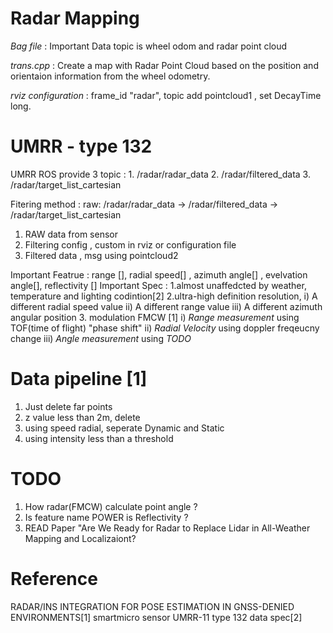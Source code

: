 # Radar Mapping 

*Bag file* : Important Data topic is wheel odom and radar point cloud

*trans.cpp* : Create a map with Radar Point Cloud based on the position and orientaion information from the wheel odometry.

*rviz configuration* : frame_id "radar", topic add pointcloud1 , set DecayTime long.

# UMRR - type 132

UMRR ROS provide 3 topic : 1. /radar/radar_data
                           2. /radar/filtered_data
                           3. /radar/target_list_cartesian

Fitering method : raw: /radar/radar_data -> /radar/filtered_data -> /radar/target_list_cartesian
1. RAW data from sensor
2. Filtering config , custom in rviz or configuration file
3. Filtered data , msg using pointcloud2

Important Featrue : range [], radial speed[] , azimuth angle[] , evelvation angle[], reflectivity []
Important Spec : 1.almost unaffedcted by weather, temperature and lighting codintion[2]
                 2.ultra-high definition resolution, 
                      i) A different radial speed value
                      ii) A different range value
                      iii) A different azimuth angular position
                 3. modulation FMCW [1]
                      i) *Range measurement* using TOF(time of flight) "phase shift"
                      ii) *Radial Velocity* using doppler freqeucny change
                      iii) *Angle measurement* using *TODO*
                 
# Data pipeline [1]
1. Just delete far points
2. z value less than 2m, delete
3. using speed radial, seperate Dynamic and Static
4. using intensity less than a threshold                 


# TODO
1. How radar(FMCW) calculate point angle ?
2. Is feature name POWER is Reflectivity ?
3. READ Paper "Are We Ready for Radar to Replace Lidar in All-Weather Mapping and Localizaiont?
                 
# Reference                 
RADAR/INS INTEGRATION FOR POSE ESTIMATION IN GNSS-DENIED ENVIRONMENTS[1] 
smartmicro sensor UMRR-11 type 132 data spec[2]
